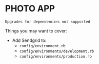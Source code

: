 # PHOTO APP

`Upgrades for dependencies not supported`

Things you may want to cover:

- Add Sendgrid to:
  - `config/environment.rb`
  - `config/environments/development.rb`
  - `config/environments/production.rb`
